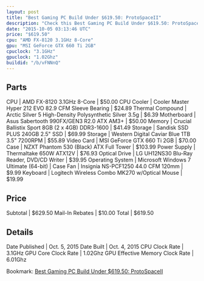 ```yaml
---
layout: post
title: "Best Gaming PC Build Under $619.50: ProtoSpaceII"
description: "Check this Best Gaming PC Build Under $619.50: ProtoSpaceII. CPU: AMD FX-8120 3.1GHz 8-Core, CPU Cooler: Cooler Master Hyper 212 EVO 82.9 CFM Sleeve Bearing, Thermal Compo"
date: "2015-10-05 03:13:46 UTC"
price: "$619.50"
cpu: "AMD FX-8120 3.1GHz 8-Core"
gpu: "MSI GeForce GTX 660 Ti 2GB"
cpuclock: "3.1GHz"
gpuclock: "1.02Ghz"
buildid: "/b/vFNNnQ"
---
```


## Parts

CPU | AMD FX-8120 3.1GHz 8-Core | $50.00
CPU Cooler | Cooler Master Hyper 212 EVO 82.9 CFM Sleeve Bearing | $24.89
Thermal Compound | Arctic Silver 5 High-Density Polysynthetic Silver 3.5g | $6.39
Motherboard | Asus Sabertooth 990FX/GEN3 R2.0 ATX AM3+ | $50.00
Memory | Crucial Ballistix Sport 8GB (2 x 4GB) DDR3-1600 | $41.49
Storage | Sandisk SSD PLUS 240GB 2.5" SSD | $69.99
Storage | Western Digital Caviar Blue 1TB 3.5" 7200RPM | $55.89
Video Card | MSI GeForce GTX 660 Ti 2GB | $70.00
Case | NZXT Phantom 530 (Black) ATX Full Tower | $103.99
Power Supply | Thermaltake 650W ATX12V | $76.93
Optical Drive | LG UH12NS30 Blu-Ray Reader, DVD/CD Writer | $39.95
Operating System | Microsoft Windows 7 Ultimate (64-bit) | 
Case Fan | Insignia NS-PCF1250 44.0 CFM 120mm | $9.99
Keyboard | Logitech Wireless Combo MK270 w/Optical Mouse | $19.99

## Price

Subtotal | $629.50
Mail-In Rebates | $10.00
Total | $619.50

## Details

Date Published | Oct. 5, 2015
Date Built | Oct. 4, 2015
CPU Clock Rate | 3.1GHz
GPU Core Clock Rate | 1.02Ghz
GPU Effective Memory Clock Rate | 6.01Ghz

Bookmark: [Best Gaming PC Build Under $619.50: ProtoSpaceII](http://pcbuilders.github.io/2015/10/05/best-gaming-pc-build-under-619-dollars-dot-50-protospaceii/)
